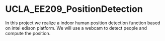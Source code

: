 # UCLA_EE209_PositionDetection

In this project we realize a indoor human position detection function based on intel edison platform.
We will use a webcam to detect people and compute the position.

